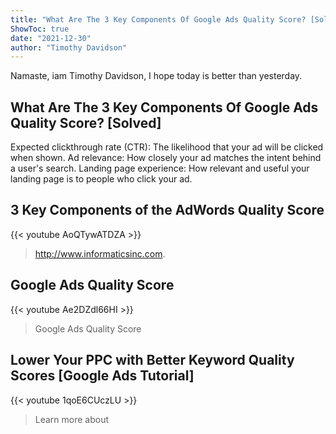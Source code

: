 ```yaml
---
title: "What Are The 3 Key Components Of Google Ads Quality Score? [Solved]"
ShowToc: true 
date: "2021-12-30"
author: "Timothy Davidson" 
---
```


Namaste, iam Timothy Davidson, I hope today is better than yesterday.
## What Are The 3 Key Components Of Google Ads Quality Score? [Solved]
Expected clickthrough rate (CTR): The likelihood that your ad will be clicked when shown. Ad relevance: How closely your ad matches the intent behind a user's search. Landing page experience: How relevant and useful your landing page is to people who click your ad.

## 3 Key Components of the AdWords Quality Score
{{< youtube AoQTywATDZA >}}
>http://www.informaticsinc.com.

## Google Ads Quality Score
{{< youtube Ae2DZdl66HI >}}
>Google Ads Quality Score

## Lower Your PPC with Better Keyword Quality Scores [Google Ads Tutorial]
{{< youtube 1qoE6CUczLU >}}
>Learn more about 

